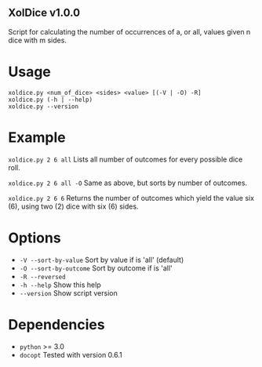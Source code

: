 XolDice v1.0.0
--------------

Script for calculating the number of occurrences of a, or all, values given n dice with m sides.

Usage
=====
```
xoldice.py <num_of_dice> <sides> <value> [(-V | -O) -R]
xoldice.py (-h | --help)
xoldice.py --version
```

Example
=======
`xoldice.py 2 6 all`
Lists all number of outcomes for every possible dice roll.

`xoldice.py 2 6 all -O`
Same as above, but sorts by number of outcomes.

`xoldice.py 2 6 6`
Returns the number of outcomes which yield the value six (6), using two (2) dice
with six (6) sides.

Options
=======
 * `-V --sort-by-value`      Sort by value if <value> is 'all' (default)
 * `-O --sort-by-outcome`    Sort by outcome if <value> is 'all'
 * `-R --reversed`
 * `-h --help`               Show this help
 * `--version`               Show script version

Dependencies
============
 * `python`    >= 3.0
 * `docopt`    Tested with version 0.6.1
